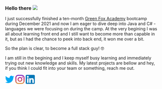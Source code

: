 ### Hello there <a href="http://charamzic.github.io"><img src="https://media.giphy.com/media/w1OBpBd7kJqHrJnJ13/giphy.gif" width="25px"></a>
I just successfully finished a ten-month [Green Fox Academy](https://www.greenfoxacademy.cz/) bootcamp during December 2021 and now I am eager to dive deep into Java and C# - languages we were focusing on during the camp. At the very begining I was all about learning front end and I still want to become more than capable in it, but as I had the chance to peek into back end, it won me over a bit.

So the plan is clear, to become a full stack guy! 🤓

I am still in the begining and I keep myself busy learning and immediately trying out new knowledge and skills. My latest projects are bellow and hey, if you think I could fit into your team or something, reach me out.

<a href="https://twitter.com/charamzic" target="blank"><img align="center" src="https://github.com/charamzic/charamzic/blob/main/images/twitter.png" alt="charamzic" height="30" width="30" /></a>
<a href="https://instagram.com/charamzic" target="blank"><img align="center" src="https://github.com/charamzic/charamzic/blob/main/images/instagram.png" alt="charamzic" height="30" width="30" /></a>
<a href="#" target="blank"><img align="center" src="https://github.com/charamzic/charamzic/blob/main/images/linkedin.png" alt="charamzic" height="30" width="30" /></a>